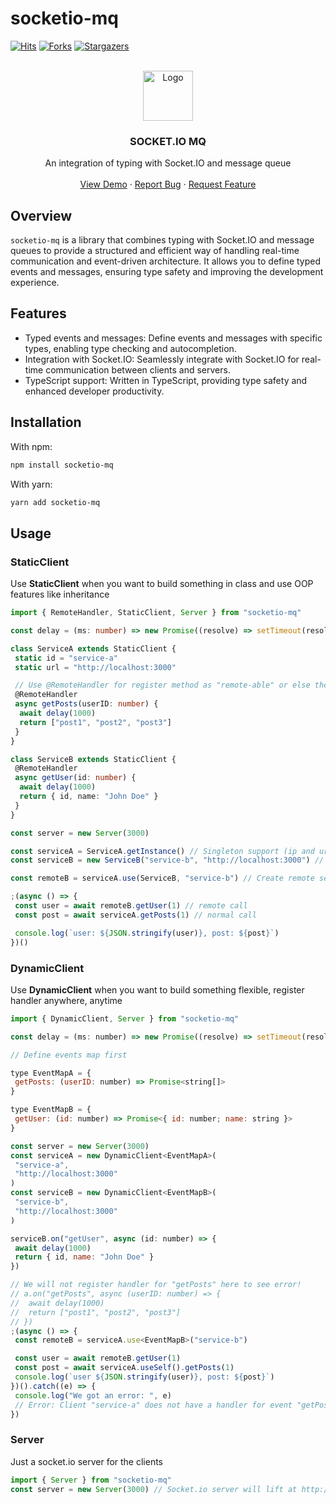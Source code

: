 
# socketio-mq

[![Hits](https://hits.seeyoufarm.com/api/count/incr/badge.svg?url=https%3A%2F%2Fgithub.com%2Fkhoakomlem%2Fsocketio-mq%2F&count_bg=%2379C83D&title_bg=%23555555&icon=&icon_color=%23E7E7E7&title=Visitors&edge_flat=true)](https://hits.seeyoufarm.com)
[![Forks][forks-shield]][forks-url]
[![Stargazers][stars-shield]][stars-url]

<!-- PROJECT LOGO -->
<br />
<div align="center">
  <a href="https://github.com/othneildrew/Best-README-Template">
    <img src="https://i.ibb.co/DbGgp7v/iconm.png" alt="Logo" width="80" >
  </a>
  <h3 align="center">SOCKET.IO MQ</h3>

  <p align="center">
    An integration of typing with Socket.IO and message queue
    <br />
    <br />
    <a href="https://codesandbox.io/p/devbox/eager-cohen-srcycy">View Demo</a>
    ·
    <a href="https://github.com/khoakomlem/socketio-mq/issues">Report Bug</a>
    ·
    <a href="https://github.com/khoakomlem/socketio-mq/issues">Request Feature</a>
  </p>
</div>

## Overview

`socketio-mq` is a library that combines typing with Socket.IO and message queues to provide a structured and efficient way of handling real-time communication and event-driven architecture. It allows you to define typed events and messages, ensuring type safety and improving the development experience.

## Features

- Typed events and messages: Define events and messages with specific types, enabling type checking and autocompletion.
- Integration with Socket.IO: Seamlessly integrate with Socket.IO for real-time communication between clients and servers.
- TypeScript support: Written in TypeScript, providing type safety and enhanced developer productivity.

## Installation

With npm:

```bash
npm install socketio-mq
```

With yarn:

```bash
yarn add socketio-mq
```

## Usage

### StaticClient

Use **StaticClient** when you want to build something in class and use OOP features like inheritance

```typescript
import { RemoteHandler, StaticClient, Server } from "socketio-mq"

const delay = (ms: number) => new Promise((resolve) => setTimeout(resolve, ms))

class ServiceA extends StaticClient {
 static id = "service-a"
 static url = "http://localhost:3000"

 // Use @RemoteHandler for register method as "remote-able" or else these methods will be recognize as not "remote-able" and throw error if trying to use remote
 @RemoteHandler
 async getPosts(userID: number) {
  await delay(1000)
  return ["post1", "post2", "post3"]
 }
}

class ServiceB extends StaticClient {
 @RemoteHandler
 async getUser(id: number) {
  await delay(1000)
  return { id, name: "John Doe" }
 }
}

const server = new Server(3000)

const serviceA = ServiceA.getInstance() // Singleton support (ip and url is defined in class)
const serviceB = new ServiceB("service-b", "http://localhost:3000") // Construct new instance (will override "ip" or "url" if you specific in constructor params)

const remoteB = serviceA.use(ServiceB, "service-b") // Create remote service B

;(async () => {
 const user = await remoteB.getUser(1) // remote call
 const post = await serviceA.getPosts(1) // normal call

 console.log(`user: ${JSON.stringify(user)}, post: ${post}`)
})()
```

### DynamicClient

Use **DynamicClient** when you want to build something flexible, register handler anywhere, anytime

```javascript
import { DynamicClient, Server } from "socketio-mq"

const delay = (ms: number) => new Promise((resolve) => setTimeout(resolve, ms))

// Define events map first

type EventMapA = {
 getPosts: (userID: number) => Promise<string[]>
}

type EventMapB = {
 getUser: (id: number) => Promise<{ id: number; name: string }>
}

const server = new Server(3000)
const serviceA = new DynamicClient<EventMapA>(
 "service-a",
 "http://localhost:3000"
)
const serviceB = new DynamicClient<EventMapB>(
 "service-b",
 "http://localhost:3000"
)

serviceB.on("getUser", async (id: number) => {
 await delay(1000)
 return { id, name: "John Doe" }
})

// We will not register handler for "getPosts" here to see error!
// a.on("getPosts", async (userID: number) => {
//  await delay(1000)
//  return ["post1", "post2", "post3"]
// })
;(async () => {
 const remoteB = serviceA.use<EventMapB>("service-b")

 const user = await remoteB.getUser(1)
 const post = await serviceA.useSelf().getPosts(1)
 console.log(`user ${JSON.stringify(user)}, post: ${post}`)
})().catch((e) => {
 console.log("We got an error: ", e)
 // Error: Client "service-a" does not have a handler for event "getPosts". Make sure to call the "on" method to register the handler!
})
```

### Server

Just a socket.io server for the clients

```javascript
import { Server } from "socketio-mq"
const server = new Server(3000) // Socket.io server will lift at http://localhost:3000
```

[forks-shield]: https://img.shields.io/github/forks/khoakomlem/socketio-mq.svg?style=for-the-badge
[forks-url]: https://github.com/khoakomlem/socketio-mq/network/members
[stars-shield]: https://img.shields.io/github/stars/khoakomlem/socketio-mq.svg?style=for-the-badge
[stars-url]: https://github.com/khoakomlem/socketio-mq/stargazers

